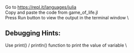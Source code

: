 Go to https://repl.it/languages/julia \
Copy and paste the code from game_of_life.jl \
Press Run button to view the output in the terminal window \ 

## Debugging Hints:
Use print() /  println() function to print the value of variable \
